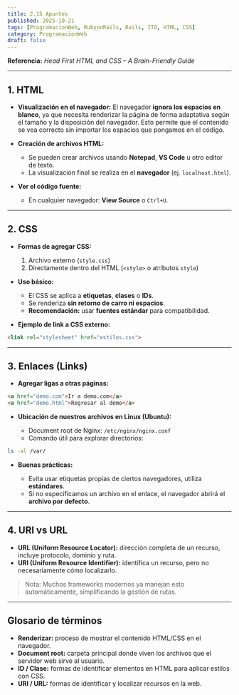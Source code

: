 ```yaml
---
title: 2.15 Apuntes
published: 2025-10-21
tags: [ProgramacionWeb, RubyonRails, Rails, ITO, HTML, CSS]
category: ProgramacionWeb
draft: false
---
```


**Referencia:** *Head First HTML and CSS – A Brain-Friendly Guide*

---

## 1. HTML

* **Visualización en el navegador:**
  El navegador **ignora los espacios en blanco**, ya que necesita renderizar la página de forma adaptativa según el tamaño y la disposición del navegador. Esto permite que el contenido se vea correcto sin importar los espacios que pongamos en el código.

* **Creación de archivos HTML:**

  * Se pueden crear archivos usando **Notepad**, **VS Code** u otro editor de texto.
  * La visualización final se realiza en el **navegador** (ej. `localhost.html`).

* **Ver el código fuente:**

  * En cualquier navegador: **View Source** o `Ctrl+U`.

---

## 2. CSS

* **Formas de agregar CSS:**

  1. Archivo externo (`style.css`)
  2. Directamente dentro del HTML (`<style>` o atributos `style`)

* **Uso básico:**

  * El CSS se aplica a **etiquetas**, **clases** o **IDs**.
  * Se renderiza **sin retorno de carro ni espacios**.
  * **Recomendación:** usar **fuentes estándar** para compatibilidad.

* **Ejemplo de link a CSS externo:**

```html
<link rel="stylesheet" href="estilos.css">
```

---

## 3. Enlaces (Links)

* **Agregar ligas a otras páginas:**

```html
<a href="demo.com">Ir a demo.com</a>
<a href="demo.html">Regresar al demo</a>
```

* **Ubicación de nuestros archivos en Linux (Ubuntu):**

  * Document root de Nginx: `/etc/nginx/nginx.conf`
  * Comando útil para explorar directorios:

```bash
ls -al /var/
```

* **Buenas prácticas:**

  * Evita usar etiquetas propias de ciertos navegadores, utiliza **estándares**.
  * Si no especificamos un archivo en el enlace, el navegador abrirá el **archivo por defecto**.

---

## 4. URI vs URL

* **URL (Uniform Resource Locator):** dirección completa de un recurso, incluye protocolo, dominio y ruta.
* **URI (Uniform Resource Identifier):** identifica un recurso, pero no necesariamente cómo localizarlo.

> Nota: Muchos frameworks modernos ya manejan esto automáticamente, simplificando la gestión de rutas.

---

## Glosario de términos

* **Renderizar:** proceso de mostrar el contenido HTML/CSS en el navegador.
* **Document root:** carpeta principal donde viven los archivos que el servidor web sirve al usuario.
* **ID / Clase:** formas de identificar elementos en HTML para aplicar estilos con CSS.
* **URI / URL:** formas de identificar y localizar recursos en la web.

